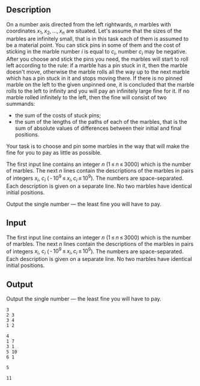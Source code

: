 ## Description

<div><p>On a number axis directed from the left rightwards, <span class="tex-span"><i>n</i></span> marbles with coordinates <span class="tex-span"><i>x</i><sub class="lower-index">1</sub>, <i>x</i><sub class="lower-index">2</sub>, ..., <i>x</i><sub class="lower-index"><i>n</i></sub></span> are situated. Let's assume that the sizes of the marbles are infinitely small, that is in this task each of them is assumed to be a material point. You can stick pins in some of them and the cost of sticking in the marble number <span class="tex-span"><i>i</i></span> is equal to <span class="tex-span"><i>c</i><sub class="lower-index"><i>i</i></sub></span>, number <span class="tex-span"><i>c</i><sub class="lower-index"><i>i</i></sub></span> may be negative. After you choose and stick the pins you need, the marbles will start to roll left according to the rule: if a marble has a pin stuck in it, then the marble doesn't move, otherwise the marble rolls all the way up to the next marble which has a pin stuck in it and stops moving there. If there is no pinned marble on the left to the given unpinned one, it is concluded that the marble rolls to the left to infinity and you will pay an infinitely large fine for it. If no marble rolled infinitely to the left, then the fine will consist of two summands: </p><ul> <li> the sum of the costs of stuck pins; </li><li> the sum of the lengths of the paths of each of the marbles, that is the sum of absolute values of differences between their initial and final positions. </li></ul><p>Your task is to choose and pin some marbles in the way that will make the fine for you to pay as little as possible.</p></div><div class="input-specification"><p>The first input line contains an integer <span class="tex-span"><i>n</i></span> (<span class="tex-span">1 ≤ <i>n</i> ≤ 3000</span>) which is the number of marbles. The next <span class="tex-span"><i>n</i></span> lines contain the descriptions of the marbles in pairs of integers <span class="tex-span"><i>x</i><sub class="lower-index"><i>i</i></sub></span>, <span class="tex-span"><i>c</i><sub class="lower-index"><i>i</i></sub></span> (<span class="tex-span"> - 10<sup class="upper-index">9</sup> ≤ <i>x</i><sub class="lower-index"><i>i</i></sub>, <i>c</i><sub class="lower-index"><i>i</i></sub> ≤ 10<sup class="upper-index">9</sup></span>). The numbers are space-separated. Each description is given on a separate line. No two marbles have identical initial positions.</p></div><div class="output-specification"><p>Output the single number — the least fine you will have to pay.</p></div>

## Input

<p>The first input line contains an integer <span class="tex-span"><i>n</i></span> (<span class="tex-span">1 ≤ <i>n</i> ≤ 3000</span>) which is the number of marbles. The next <span class="tex-span"><i>n</i></span> lines contain the descriptions of the marbles in pairs of integers <span class="tex-span"><i>x</i><sub class="lower-index"><i>i</i></sub></span>, <span class="tex-span"><i>c</i><sub class="lower-index"><i>i</i></sub></span> (<span class="tex-span"> - 10<sup class="upper-index">9</sup> ≤ <i>x</i><sub class="lower-index"><i>i</i></sub>, <i>c</i><sub class="lower-index"><i>i</i></sub> ≤ 10<sup class="upper-index">9</sup></span>). The numbers are space-separated. Each description is given on a separate line. No two marbles have identical initial positions.</p>

## Output

<p>Output the single number — the least fine you will have to pay.</p>





```input1
3
2 3
3 4
1 2

```




```input2
4
1 7
3 1
5 10
6 1

```




```output1
5

```




```output2
11

```


